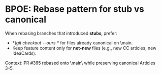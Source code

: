 <!-- status: stub; target: 150+ words -->
<!-- status: stub; target: 150+ words -->
<!-- status: stub; target: 150+ words -->
<!-- status: stub; target: 150+ words -->
<!-- status: stub; target: 150+ words -->
# BPOE: Rebase pattern for stub vs canonical

When rebasing branches that introduced **stubs**, prefer:
- **\git checkout --ours <path>\** for files already canonical on \main\.
- Keep feature content only for **net-new** files (e.g., new CC articles, new IdeaCards).

Context: PR #365 rebased onto \main\ while preserving canonical Articles 3–5.





